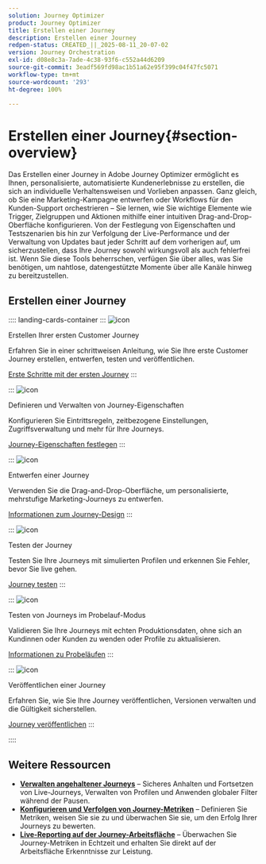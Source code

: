 ```yaml
---
solution: Journey Optimizer
product: Journey Optimizer
title: Erstellen einer Journey
description: Erstellen einer Journey
redpen-status: CREATED_||_2025-08-11_20-07-02
version: Journey Orchestration
exl-id: d08e8c3a-7ade-4c38-93f6-c552a44d6209
source-git-commit: 3eadf569fd98ac1b51a62e95f399c04f47fc5071
workflow-type: tm+mt
source-wordcount: '293'
ht-degree: 100%

---
```


# Erstellen einer Journey{#section-overview}

Das Erstellen einer Journey in Adobe Journey Optimizer ermöglicht es Ihnen, personalisierte, automatisierte Kundenerlebnisse zu erstellen, die sich an individuelle Verhaltensweisen und Vorlieben anpassen. Ganz gleich, ob Sie eine Marketing-Kampagne entwerfen oder Workflows für den Kunden-Support orchestrieren – Sie lernen, wie Sie wichtige Elemente wie Trigger, Zielgruppen und Aktionen mithilfe einer intuitiven Drag-and-Drop-Oberfläche konfigurieren. Von der Festlegung von Eigenschaften und Testszenarien bis hin zur Verfolgung der Live-Performance und der Verwaltung von Updates baut jeder Schritt auf dem vorherigen auf, um sicherzustellen, dass Ihre Journey sowohl wirkungsvoll als auch fehlerfrei ist. Wenn Sie diese Tools beherrschen, verfügen Sie über alles, was Sie benötigen, um nahtlose, datengestützte Momente über alle Kanäle hinweg zu bereitzustellen.

## Erstellen einer Journey

:::: landing-cards-container
:::
![icon](https://cdn.experienceleague.adobe.com/icons/circle-play.svg)

Erstellen Ihrer ersten Customer Journey

Erfahren Sie in einer schrittweisen Anleitung, wie Sie Ihre erste Customer Journey erstellen, entwerfen, testen und veröffentlichen.

[Erste Schritte mit der ersten Journey](../using/building-journeys/journey-gs.md)
:::

:::
![icon](https://cdn.experienceleague.adobe.com/icons/gear.svg)

Definieren und Verwalten von Journey-Eigenschaften

Konfigurieren Sie Eintrittsregeln, zeitbezogene Einstellungen, Zugriffsverwaltung und mehr für Ihre Journeys.

[Journey-Eigenschaften festlegen](../using/building-journeys/journey-properties.md)
:::

:::
![icon](https://cdn.experienceleague.adobe.com/icons/puzzle-piece.svg)

Entwerfen einer Journey

Verwenden Sie die Drag-and-Drop-Oberfläche, um personalisierte, mehrstufige Marketing-Journeys zu entwerfen.

[Informationen zum Journey-Design](../using/building-journeys/using-the-journey-designer.md)
:::

:::
![icon](https://cdn.experienceleague.adobe.com/icons/list-check.svg)

Testen der Journey

Testen Sie Ihre Journeys mit simulierten Profilen und erkennen Sie Fehler, bevor Sie live gehen.

[Journey testen](../using/building-journeys/testing-the-journey.md)
:::

:::
![icon](https://cdn.experienceleague.adobe.com/icons/screwdriver-wrench.svg)

Testen von Journeys im Probelauf-Modus

Validieren Sie Ihre Journeys mit echten Produktionsdaten, ohne sich an Kundinnen oder Kunden zu wenden oder Profile zu aktualisieren.

[Informationen zu Probeläufen](../using/building-journeys/journey-dry-run.md)
:::

:::
![icon](https://cdn.experienceleague.adobe.com/icons/circle-play.svg)

Veröffentlichen einer Journey

Erfahren Sie, wie Sie Ihre Journey veröffentlichen, Versionen verwalten und die Gültigkeit sicherstellen.

[Journey veröffentlichen](../using/building-journeys/publishing-the-journey.md)
:::

::::


## Weitere Ressourcen

- **[Verwalten angehaltener Journeys](../using/building-journeys/journey-pause.md)** – Sicheres Anhalten und Fortsetzen von Live-Journeys, Verwalten von Profilen und Anwenden globaler Filter während der Pausen.
- **[Konfigurieren und Verfolgen von Journey-Metriken](../using/building-journeys/success-metrics.md)** – Definieren Sie Metriken, weisen Sie sie zu und überwachen Sie sie, um den Erfolg Ihrer Journeys zu bewerten.
- **[Live-Reporting auf der Journey-Arbeitsfläche](../using/building-journeys/report-journey.md)** – Überwachen Sie Journey-Metriken in Echtzeit und erhalten Sie direkt auf der Arbeitsfläche Erkenntnisse zur Leistung.
